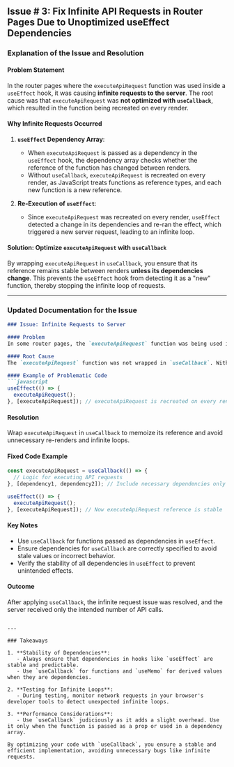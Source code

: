 ## Issue # 3: Fix Infinite API Requests in Router Pages Due to Unoptimized useEffect Dependencies
### Explanation of the Issue and Resolution

#### Problem Statement

In the router pages where the `executeApiRequest` function was used inside a `useEffect` hook, it was causing **infinite requests to the server**. The root cause was that `executeApiRequest` was **not optimized with `useCallback`**, which resulted in the function being recreated on every render.

#### Why Infinite Requests Occurred

1. **`useEffect` Dependency Array**:
   - When `executeApiRequest` is passed as a dependency in the `useEffect` hook, the dependency array checks whether the reference of the function has changed between renders.
   - Without `useCallback`, `executeApiRequest` is recreated on every render, as JavaScript treats functions as reference types, and each new function is a new reference.

2. **Re-Execution of `useEffect`**:
   - Since `executeApiRequest` was recreated on every render, `useEffect` detected a change in its dependencies and re-ran the effect, which triggered a new server request, leading to an infinite loop.

#### Solution: Optimize `executeApiRequest` with `useCallback`

By wrapping `executeApiRequest` in `useCallback`, you ensure that its reference remains stable between renders **unless its dependencies change**. This prevents the `useEffect` hook from detecting it as a "new" function, thereby stopping the infinite loop of requests.

---

### Updated Documentation for the Issue

```markdown
### Issue: Infinite Requests to Server

#### Problem
In some router pages, the `executeApiRequest` function was being used inside a `useEffect` hook to trigger API calls. However, this caused an **infinite number of requests** to the server because `executeApiRequest` was being recreated on every render.

#### Root Cause
The `executeApiRequest` function was not wrapped in `useCallback`. Without `useCallback`, the function's reference changes on every render, causing `useEffect` to re-trigger due to dependency array mismatches.

#### Example of Problematic Code
```javascript
useEffect(() => {
  executeApiRequest();
}, [executeApiRequest]); // executeApiRequest is recreated on every render
```

#### Resolution
Wrap `executeApiRequest` in `useCallback` to memoize its reference and avoid unnecessary re-renders and infinite loops.

#### Fixed Code Example
```javascript
const executeApiRequest = useCallback(() => {
  // Logic for executing API requests
}, [dependency1, dependency2]); // Include necessary dependencies only

useEffect(() => {
  executeApiRequest();
}, [executeApiRequest]); // Now executeApiRequest reference is stable
```

#### Key Notes
- Use `useCallback` for functions passed as dependencies in `useEffect`.
- Ensure dependencies for `useCallback` are correctly specified to avoid stale values or incorrect behavior.
- Verify the stability of all dependencies in `useEffect` to prevent unintended effects.

#### Outcome
After applying `useCallback`, the infinite request issue was resolved, and the server received only the intended number of API calls.
```

---

### Takeaways

1. **Stability of Dependencies**:
   - Always ensure that dependencies in hooks like `useEffect` are stable and predictable.
   - Use `useCallback` for functions and `useMemo` for derived values when they are dependencies.

2. **Testing for Infinite Loops**:
   - During testing, monitor network requests in your browser's developer tools to detect unexpected infinite loops.

3. **Performance Considerations**:
   - Use `useCallback` judiciously as it adds a slight overhead. Use it only when the function is passed as a prop or used in a dependency array.

By optimizing your code with `useCallback`, you ensure a stable and efficient implementation, avoiding unnecessary bugs like infinite requests.